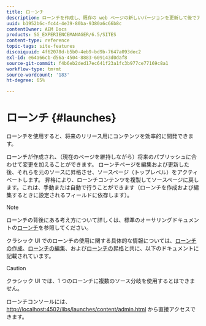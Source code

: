 ```yaml
---
title: ローンチ
description: ローンチを作成し、既存の web ページの新しいバージョンを更新して後でアクティブ化できるようにします。ローンチを作成する際に、タイトルとソースページを指定します。
uuid: b1952b6c-fc44-4e39-80ba-9380a6c66b8c
contentOwner: AEM Docs
products: SG_EXPERIENCEMANAGER/6.5/SITES
content-type: reference
topic-tags: site-features
discoiquuid: 4f62078d-b5b0-4eb9-bd9b-7647a093dec2
exl-id: e64a66cb-d56a-4504-8883-609143d0daf8
source-git-commit: f4b6eb2ded17ec641f23a1fc3b977ce77169c8a1
workflow-type: tm+mt
source-wordcount: '183'
ht-degree: 65%

---
```


# ローンチ {#launches}

ローンチを使用すると、将来のリリース用にコンテンツを効率的に開発できます。

ローンチが作成され、（現在のページを維持しながら）将来のパブリッシュに合わせて変更を加えることができます。 ローンチページを編集および更新した後、それらを元のソースに昇格させ、ソースページ（トップレベル）をアクティベートします。 昇格により、ローンチコンテンツを複製してソースページに戻します。これは、手動または自動で行うことができます（ローンチを作成および編集するときに設定されるフィールドに依存します）。

>[!NOTE]
>
>ローンチの背後にある考え方について詳しくは、標準のオーサリングドキュメントの[ローンチ](/help/sites-authoring/launches.md)を参照してください。
>
>クラシック UI でのローンチの使用に関する具体的な情報については、[ローンチの作成](/help/sites-classic-ui-authoring/classic-launches-creating.md)、[ローンチの編集](/help/sites-classic-ui-authoring/classic-launches-editing.md)、および[ローンチの昇格](/help/sites-classic-ui-authoring/classic-launches-promoting.md)と共に、以下のドキュメントに記載されています。

>[!CAUTION]
>
>クラシック UI では、1 つのローンチに複数のソース分岐を使用するとはできません。

ローンチコンソールには、[http://localhost:4502/libs/launches/content/admin.html](http://localhost:4502/libs/launches/content/admin.html) から直接アクセスできます。
